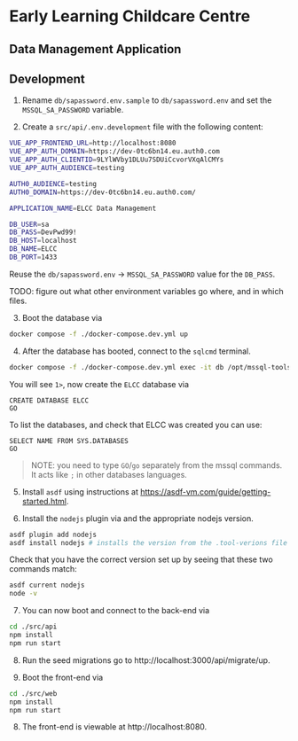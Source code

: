 # Early Learning Childcare Centre
## Data Management Application

## Development

1. Rename `db/sapassword.env.sample` to `db/sapassword.env` and set the `MSSQL_SA_PASSWORD` variable.

2. Create a `src/api/.env.development` file with the following content:

```bash
VUE_APP_FRONTEND_URL=http://localhost:8080
VUE_APP_AUTH_DOMAIN=https://dev-0tc6bn14.eu.auth0.com
VUE_APP_AUTH_CLIENTID=9LYlWVby1DLUu7SDUiCcvorVXqAlCMYs
VUE_APP_AUTH_AUDIENCE=testing

AUTH0_AUDIENCE=testing
AUTH0_DOMAIN=https://dev-0tc6bn14.eu.auth0.com/

APPLICATION_NAME=ELCC Data Management

DB_USER=sa
DB_PASS=DevPwd99!
DB_HOST=localhost
DB_NAME=ELCC
DB_PORT=1433
```

Reuse the `db/sapassword.env` -> `MSSQL_SA_PASSWORD` value for the `DB_PASS`.

TODO: figure out what other environment variables go where, and in which files.

3. Boot the database via

```bash
docker compose -f ./docker-compose.dev.yml up
```

4. After the database has booted, connect to the `sqlcmd` terminal.
```bash
docker compose -f ./docker-compose.dev.yml exec -it db /opt/mssql-tools/bin/sqlcmd -S localhost -U sa -P DevPwd99!
```

You will see `1>`, now create the `ELCC` database via
```mssql
CREATE DATABASE ELCC
GO
```

To list the databases, and check that ELCC was created you can use:
```msql
SELECT NAME FROM SYS.DATABASES
GO
```

> NOTE: you need to type `GO`/`go` separately from the mssql commands. It acts like `;` in other databases languages.

5. Install `asdf` using instructions at https://asdf-vm.com/guide/getting-started.html.

6. Install the `nodejs` plugin via and the appropriate nodejs version.

```bash
asdf plugin add nodejs
asdf install nodejs # installs the version from the .tool-verions file
```

Check that you have the correct version set up by seeing that these two commands match:

```bash
asdf current nodejs
node -v
```

7. You can now boot and connect to the back-end via

```bash
cd ./src/api
npm install
npm run start
```

8. Run the seed migrations go to http://localhost:3000/api/migrate/up.


9. Boot the front-end via

```bash
cd ./src/web
npm install
npm run start
```

8. The front-end is viewable at http://localhost:8080.
